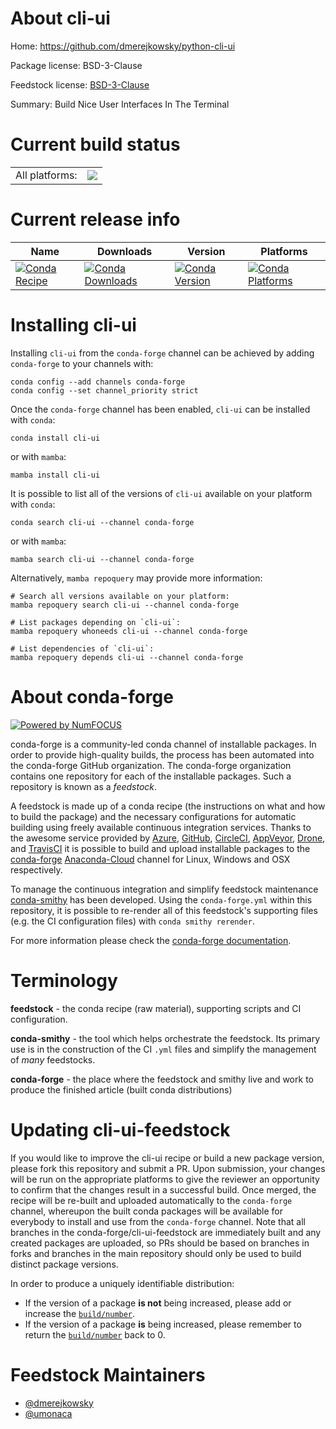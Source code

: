 About cli-ui
============

Home: https://github.com/dmerejkowsky/python-cli-ui

Package license: BSD-3-Clause

Feedstock license: [BSD-3-Clause](https://github.com/conda-forge/cli-ui-feedstock/blob/main/LICENSE.txt)

Summary: Build Nice User Interfaces In The Terminal

Current build status
====================


<table><tr><td>All platforms:</td>
    <td>
      <a href="https://dev.azure.com/conda-forge/feedstock-builds/_build/latest?definitionId=14824&branchName=main">
        <img src="https://dev.azure.com/conda-forge/feedstock-builds/_apis/build/status/cli-ui-feedstock?branchName=main">
      </a>
    </td>
  </tr>
</table>

Current release info
====================

| Name | Downloads | Version | Platforms |
| --- | --- | --- | --- |
| [![Conda Recipe](https://img.shields.io/badge/recipe-cli--ui-green.svg)](https://anaconda.org/conda-forge/cli-ui) | [![Conda Downloads](https://img.shields.io/conda/dn/conda-forge/cli-ui.svg)](https://anaconda.org/conda-forge/cli-ui) | [![Conda Version](https://img.shields.io/conda/vn/conda-forge/cli-ui.svg)](https://anaconda.org/conda-forge/cli-ui) | [![Conda Platforms](https://img.shields.io/conda/pn/conda-forge/cli-ui.svg)](https://anaconda.org/conda-forge/cli-ui) |

Installing cli-ui
=================

Installing `cli-ui` from the `conda-forge` channel can be achieved by adding `conda-forge` to your channels with:

```
conda config --add channels conda-forge
conda config --set channel_priority strict
```

Once the `conda-forge` channel has been enabled, `cli-ui` can be installed with `conda`:

```
conda install cli-ui
```

or with `mamba`:

```
mamba install cli-ui
```

It is possible to list all of the versions of `cli-ui` available on your platform with `conda`:

```
conda search cli-ui --channel conda-forge
```

or with `mamba`:

```
mamba search cli-ui --channel conda-forge
```

Alternatively, `mamba repoquery` may provide more information:

```
# Search all versions available on your platform:
mamba repoquery search cli-ui --channel conda-forge

# List packages depending on `cli-ui`:
mamba repoquery whoneeds cli-ui --channel conda-forge

# List dependencies of `cli-ui`:
mamba repoquery depends cli-ui --channel conda-forge
```


About conda-forge
=================

[![Powered by
NumFOCUS](https://img.shields.io/badge/powered%20by-NumFOCUS-orange.svg?style=flat&colorA=E1523D&colorB=007D8A)](https://numfocus.org)

conda-forge is a community-led conda channel of installable packages.
In order to provide high-quality builds, the process has been automated into the
conda-forge GitHub organization. The conda-forge organization contains one repository
for each of the installable packages. Such a repository is known as a *feedstock*.

A feedstock is made up of a conda recipe (the instructions on what and how to build
the package) and the necessary configurations for automatic building using freely
available continuous integration services. Thanks to the awesome service provided by
[Azure](https://azure.microsoft.com/en-us/services/devops/), [GitHub](https://github.com/),
[CircleCI](https://circleci.com/), [AppVeyor](https://www.appveyor.com/),
[Drone](https://cloud.drone.io/welcome), and [TravisCI](https://travis-ci.com/)
it is possible to build and upload installable packages to the
[conda-forge](https://anaconda.org/conda-forge) [Anaconda-Cloud](https://anaconda.org/)
channel for Linux, Windows and OSX respectively.

To manage the continuous integration and simplify feedstock maintenance
[conda-smithy](https://github.com/conda-forge/conda-smithy) has been developed.
Using the ``conda-forge.yml`` within this repository, it is possible to re-render all of
this feedstock's supporting files (e.g. the CI configuration files) with ``conda smithy rerender``.

For more information please check the [conda-forge documentation](https://conda-forge.org/docs/).

Terminology
===========

**feedstock** - the conda recipe (raw material), supporting scripts and CI configuration.

**conda-smithy** - the tool which helps orchestrate the feedstock.
                   Its primary use is in the construction of the CI ``.yml`` files
                   and simplify the management of *many* feedstocks.

**conda-forge** - the place where the feedstock and smithy live and work to
                  produce the finished article (built conda distributions)


Updating cli-ui-feedstock
=========================

If you would like to improve the cli-ui recipe or build a new
package version, please fork this repository and submit a PR. Upon submission,
your changes will be run on the appropriate platforms to give the reviewer an
opportunity to confirm that the changes result in a successful build. Once
merged, the recipe will be re-built and uploaded automatically to the
`conda-forge` channel, whereupon the built conda packages will be available for
everybody to install and use from the `conda-forge` channel.
Note that all branches in the conda-forge/cli-ui-feedstock are
immediately built and any created packages are uploaded, so PRs should be based
on branches in forks and branches in the main repository should only be used to
build distinct package versions.

In order to produce a uniquely identifiable distribution:
 * If the version of a package **is not** being increased, please add or increase
   the [``build/number``](https://docs.conda.io/projects/conda-build/en/latest/resources/define-metadata.html#build-number-and-string).
 * If the version of a package **is** being increased, please remember to return
   the [``build/number``](https://docs.conda.io/projects/conda-build/en/latest/resources/define-metadata.html#build-number-and-string)
   back to 0.

Feedstock Maintainers
=====================

* [@dmerejkowsky](https://github.com/dmerejkowsky/)
* [@umonaca](https://github.com/umonaca/)

